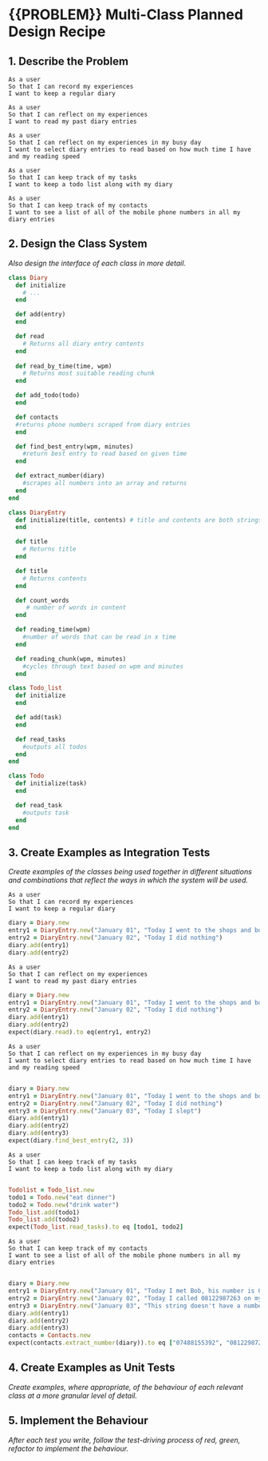 # {{PROBLEM}} Multi-Class Planned Design Recipe

## 1. Describe the Problem

    As a user
    So that I can record my experiences
    I want to keep a regular diary

    As a user
    So that I can reflect on my experiences
    I want to read my past diary entries

    As a user
    So that I can reflect on my experiences in my busy day
    I want to select diary entries to read based on how much time I have and my reading speed

    As a user
    So that I can keep track of my tasks
    I want to keep a todo list along with my diary

    As a user
    So that I can keep track of my contacts
    I want to see a list of all of the mobile phone numbers in all my diary entries

## 2. Design the Class System

_Also design the interface of each class in more detail._

```ruby
class Diary
  def initialize
    # ...
  end

  def add(entry) 
  end

  def read
    # Returns all diary entry contents
  end
  
  def read_by_time(time, wpm) 
    # Returns most suitable reading chunk
  end

  def add_todo(todo)
  end

  def contacts
  #returns phone numbers scraped from diary entries
  end

  def find_best_entry(wpm, minutes)
    #return best entry to read based on given time
  end

  def extract_number(diary)
    #scrapes all numbers into an array and returns
  end
end

class DiaryEntry
  def initialize(title, contents) # title and contents are both strings
  end

  def title
    # Returns title
  end

  def title
    # Returns contents
  end

  def count_words
     # number of words in content
  end

  def reading_time(wpm)
    #number of words that can be read in x time
  end

  def reading_chunk(wpm, minutes)
    #cycles through text based on wpm and minutes
  end

class Todo_list
  def initialize
  end

  def add(task)
  end

  def read_tasks
    #outputs all todos
  end
end

class Todo
  def initialize(task)
  end

  def read_task
    #outputs task
  end
end

```

## 3. Create Examples as Integration Tests

_Create examples of the classes being used together in different situations and
combinations that reflect the ways in which the system will be used._

    As a user
    So that I can record my experiences
    I want to keep a regular diary 
```ruby
diary = Diary.new
entry1 = DiaryEntry.new("January 01", "Today I went to the shops and bought 10 melons, 6 packets of ham and a can of lemonade")
entry2 = DiaryEntry.new("January 02", "Today I did nothing")
diary.add(entry1)
diary.add(entry2)

```
    
    As a user
    So that I can reflect on my experiences
    I want to read my past diary entries

```ruby
diary = Diary.new
entry1 = DiaryEntry.new("January 01", "Today I went to the shops and bought 10 melons, 6 packets of ham and a can of lemonade")
entry2 = DiaryEntry.new("January 02", "Today I did nothing")
diary.add(entry1)
diary.add(entry2)
expect(diary.read).to eq(entry1, entry2)

```
    
    As a user
    So that I can reflect on my experiences in my busy day
    I want to select diary entries to read based on how much time I have and my reading speed

```ruby

diary = Diary.new
entry1 = DiaryEntry.new("January 01", "Today I went to the shops and bought 10 melons, 6 packets of ham and a can of lemonade")
entry2 = DiaryEntry.new("January 02", "Today I did nothing")
entry3 = DiaryEntry.new("January 03", "Today I slept")
diary.add(entry1)
diary.add(entry2)
diary.add(entry3)
expect(diary.find_best_entry(2, 3))

```
    
    As a user
    So that I can keep track of my tasks
    I want to keep a todo list along with my diary

```ruby

Todolist = Todo_list.new
todo1 = Todo.new("eat dinner")
todo2 = Todo.new("drink water")
Todo_list.add(todo1)
Todo_list.add(todo2)
expect(Todo_list.read_tasks).to eq [todo1, todo2]

```
    
    As a user
    So that I can keep track of my contacts
    I want to see a list of all of the mobile phone numbers in all my diary entries
```ruby

diary = Diary.new
entry1 = DiaryEntry.new("January 01", "Today I met Bob, his number is 07488155392")
entry2 = DiaryEntry.new("January 02", "Today I called 08122987263 on my mobile")
entry3 = DiaryEntry.new("January 03", "This string doesn't have a number")
diary.add(entry1)
diary.add(entry2)
diary.add(entry3)
contacts = Contacts.new
expect(contacts.extract_number(diary)).to eq ["07488155392", "08122987263"]


```

## 4. Create Examples as Unit Tests

_Create examples, where appropriate, of the behaviour of each relevant class at
a more granular level of detail._


## 5. Implement the Behaviour

_After each test you write, follow the test-driving process of red, green,
refactor to implement the behaviour._


